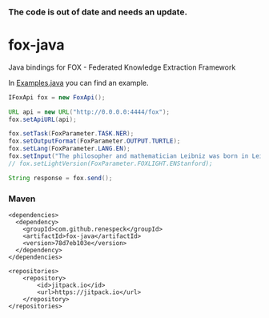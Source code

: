 [1]: ./src/main/java/org/aksw/fox/binding/java/Examples.java

### The code is out of date and needs an update.

fox-java
========

Java bindings for FOX - Federated Knowledge Extraction Framework


In [Examples.java][1] you can find an example.

```Java
IFoxApi fox = new FoxApi();

URL api = new URL("http://0.0.0.0:4444/fox");
fox.setApiURL(api);

fox.setTask(FoxParameter.TASK.NER);
fox.setOutputFormat(FoxParameter.OUTPUT.TURTLE);
fox.setLang(FoxParameter.LANG.EN);
fox.setInput("The philosopher and mathematician Leibniz was born in Leipzig.");
// fox.setLightVersion(FoxParameter.FOXLIGHT.ENStanford);

String response = fox.send();
```
### Maven
    <dependencies>
      <dependency>
        <groupId>com.github.renespeck</groupId>
        <artifactId>fox-java</artifactId>
        <version>78d7eb103e</version>
      </dependency>
    </dependencies>
    
    <repositories>
        <repository>
            <id>jitpack.io</id>
            <url>https://jitpack.io</url>
        </repository>
    </repositories>
